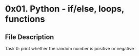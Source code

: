 # 0x01. Python - if/else, loops, functions
## File Description

Task 0: print whether the random number is positive or negative
